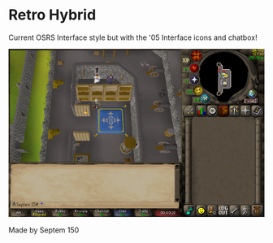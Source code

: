 # Retro Hybrid

Current OSRS Interface style but with the '05 Interface icons and chatbox!

![Example Image of Retro Hybrid](example.png "Retro Hybrid")

Made by Septem 150


